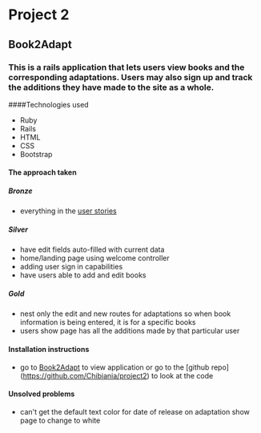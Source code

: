 # Project 2
## Book2Adapt

### This is a rails application that lets users view books and the corresponding adaptations. Users may also sign up and track the additions they have made to the site as a whole.



####Technologies used
- Ruby
- Rails
- HTML
- CSS
- Bootstrap

#### The approach taken
##### Bronze
- everything in the [user stories](https://github.com/Chibiania/project2/blob/master/planning/user_stories.md)


##### Silver
- have edit fields auto-filled with current data
- home/landing page using welcome controller
- adding user sign in capabilities
- have users able to add and edit books

##### Gold
- nest only the edit and new routes for adaptations so when book information is being entered, it is for a specific books
- users show page has all the additions made by that particular user


#### Installation instructions
- go to [Book2Adapt](https://book2adapt.herokuapp.com/) to view application or go to the [github repo] (https://github.com/Chibiania/project2) to look at the code

#### Unsolved problems
- can't get the default text color for date of release on adaptation show page to change to white
